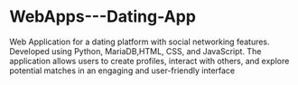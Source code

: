 # WebApps---Dating-App
Web Application for a dating platform with social networking features. Developed using Python, MariaDB,HTML, CSS, and JavaScript. The application allows users to create profiles, interact with others, and explore potential matches in an engaging and user-friendly interface
